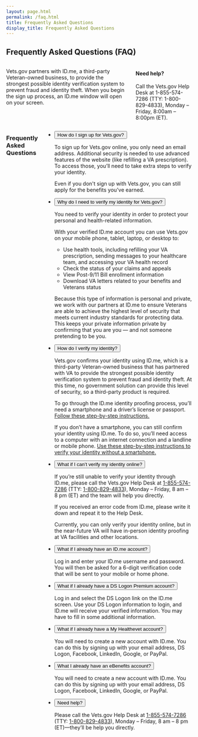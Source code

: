 ```yaml
---
layout: page.html
permalink: /faq.html
title: Frequently Asked Questions
display_title: Frequently Asked Questions
---
```

<main>
  <div class="row">
    <article class="usa-content columns faq-page">
      <h1>Frequently Asked Questions (FAQ)</h1>
      <div class="main home signup" role="main">
        <div class="section main-menu">
          <div class="row">
            <div class="small-12 columns">
              <p>
                Vets.gov partners with ID.me, a third-party Veteran-owned business, to provide the strongest possible identity verification system to prevent fraud and identity theft. When you begin the sign up process, an ID.me window will open on your screen.
              </p>
              <div class="feature">
                <h4>Need help?</h4>
                <p>
                  Call the Vets.gov Help Desk at 1-855-574-7286 (TTY: 1-800-829-4833), Monday – Friday, 8:00am – 8:00pm (ET).
                </p>
              </div>
            </div>
          </div>
          <div class="row">
            <div class="small-12 columns">
              <h3>Frequently Asked Questions</h3>
              <div class="usa-accordion">
                <ul class="usa-unstyled-list">
                  <li>
                    <button class="usa-button-unstyled usa-accordion-button" aria-controls="dbq1">How do I sign up for Vets.gov?</button>
                    <div id="dbq1" class="usa-accordion-content">
                      <p>To sign up for Vets.gov online, you only need an email address. Additional security is needed to use advanced features of the website (like refilling a VA prescription). To access those, you’ll need to take extra steps to verify your identity.</p>
                      <p>Even if you don't sign up with Vets.gov, you can still apply for the benefits you've earned.</p>
                    </div>
                  </li>
                  <li>
                    <button class="usa-button-unstyled usa-accordion-button" aria-controls="dbq2">
                      Why do I need to verify my identity for Vets.gov?
                    </button>
                    <div id="dbq2" class="usa-accordion-content">
                      <p>You need to verify your identity in order to protect your personal and health-related information.</p>
                      <p>With your verified ID.me account you can use Vets.gov on your mobile phone, tablet, laptop, or desktop to:</p>
                      <ul>
                        <li>Use health tools, including refilling your VA prescription, sending messages to your healthcare team, and accessing your VA health record</li>
                        <li>Check the status of your claims and appeals</li>
                        <li>View Post-9/11 Bill enrollment information</li>
                        <li>Download VA letters related to your benefits and Veterans status</li>
                      </ul>
                      <p>
                        Because this type of information is personal and private, we work with our partners at ID.me to ensure Veterans are able to achieve the highest level of security that meets current industry standards for protecting data. This keeps your private information private by confirming that you are you — and not someone pretending to be you.
                      </p>
                    </div>
                  </li>
                  <li>
                    <button class="usa-button-unstyled usa-accordion-button" aria-controls="dbq3">
                      How do I verify my identity?
                    </button>
                    <div id="dbq3" class="usa-accordion-content">
                      <p>Vets.gov confirms your identity using ID.me, which is a third-party Veteran-owned business that has partnered with VA to provide the strongest possible identity verification system to prevent fraud and identity theft. At this time, no government solution can provide this level of security, so a third-party product is required.</p>
                      <p>To go through the ID.me identity proofing process, you’ll need a smartphone and a driver’s license or passport. <a href="https://vetsgov.id.me/hc/en-us/articles/229334788-How-do-I-complete-the-LOA3-identity-proofing-process-">Follow these step-by-step instructions.</a></p>
                      <p>
                        If you don’t have a smartphone, you can still confirm your identity using ID.me. To do so, you’ll need access to a computer with an internet connection and a landline or mobile phone. <a href="https://vetsgov.id.me/hc/en-us/articles/229334788-How-do-I-complete-the-LOA3-identity-proofing-process-">Use these step-by-step instructions to verify your identity without a smartphone.</a>
                      </p>
                    </div>
                  </li>
                  <li>
                    <button class="usa-button-unstyled usa-accordion-button" aria-controls="dbq4">
                      What if I can’t verify my identity online?
                    </button>
                    <div id="dbq4" class="usa-accordion-content">
                      <p>If you’re still unable to verify your identity through ID.me, please call the Vets.gov Help Desk at <a href="tel:+18555747286">1-855-574-7286</a> (TTY: <a href="tel:+18008294833">1-800-829-4833</a>), Monday – Friday, 8 am – 8 pm (ET) and the team will help you directly.</p>
                      <p>If you received an error code from ID.me, please write it down and repeat it to the Help Desk.</p>
                      <p>Currently, you can only verify your identity online, but in the near-future VA will have in-person identity proofing at VA facilities and other locations.</p>
                    </div>
                  </li>
                  <li>
                    <button class="usa-button-unstyled usa-accordion-button" aria-controls="dbq5">
                      What if I already have an ID.me account?
                    </button>
                    <div id="dbq5" class="usa-accordion-content">
                      <p>Log in and enter your ID.me username and password. You will then be asked for a 6-digit verification code that will be sent to your mobile or home phone.</p>
                    </div>
                  </li>
                  <li>
                    <button class="usa-button-unstyled usa-accordion-button" aria-controls="dbq6">
                      What if I already have a DS Logon Premium account?
                    </button>
                    <div id="dbq6" class="usa-accordion-content">
                      <p>Log in and select the DS Logon link on the ID.me screen. Use your DS Logon information to login, and ID.me will receive your verified information. You may have to fill in some additional information.</p>
                    </div>
                  </li>
                  <li>
                    <button class="usa-button-unstyled usa-accordion-button" aria-controls="dbq7">
                      What if I already have a My Healthevet account?
                    </button>
                    <div id="dbq7" class="usa-accordion-content">
                      <p>You will need to create a new account with ID.me. You can do this by signing up with your email address, DS Logon, Facebook, LinkedIn, Google, or PayPal.</p>
                    </div>
                  </li>
                  <li>
                    <button class="usa-button-unstyled usa-accordion-button" aria-controls="dbq8">
                      What I already have an eBenefits account?
                    </button>
                    <div id="dbq8" class="usa-accordion-content">
                      <p>You will need to create a new account with ID.me. You can do this by signing up with your email address, DS Logon, Facebook, LinkedIn, Google, or PayPal.</p>
                    </div>
                  </li>
                  <li>
                    <button class="usa-button-unstyled usa-accordion-button" aria-controls="dbq9">
                      Need help?
                    </button>
                    <div id="dbq9" class="usa-accordion-content">
                      <p>Please call the Vets.gov Help Desk at <a href="tel:+18555747286">1-855-574-7286</a> (TTY: <a href="tel:+18008294833">1-800-829-4833</a>), Monday – Friday, 8 am – 8 pm (ET)—they’ll be help you directly.</p>
                    </div>
                  </li>
                </ul>
              </div>
            </div>
          </div>
        </div>
      </div>
    </article>
  </div>
</main>


<script src="https://standards.usa.gov/assets/js/vendor/uswds.min.js" type="text/javascript"></script>

<!--- TODO: find a proper place to import USWDS JS for static pages -->
